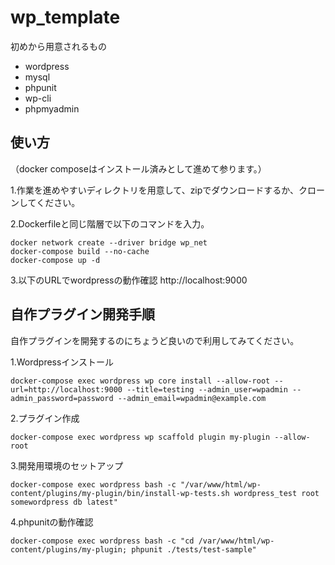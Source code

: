 # wp_template
初めから用意されるもの
- wordpress
- mysql
- phpunit
- wp-cli
- phpmyadmin

## 使い方
（docker composeはインストール済みとして進めて参ります。）

1.作業を進めやすいディレクトリを用意して、zipでダウンロードするか、クローンしてください。

2.Dockerfileと同じ階層で以下のコマンドを入力。
```
docker network create --driver bridge wp_net
docker-compose build --no-cache
docker-compose up -d
```

3.以下のURLでwordpressの動作確認
http://localhost:9000


## 自作プラグイン開発手順
自作プラグインを開発するのにちょうど良いので利用してみてください。

1.Wordpressインストール
```
docker-compose exec wordpress wp core install --allow-root --url=http://localhost:9000 --title=testing --admin_user=wpadmin --admin_password=password --admin_email=wpadmin@example.com
```

2.プラグイン作成
```
docker-compose exec wordpress wp scaffold plugin my-plugin --allow-root
```

3.開発用環境のセットアップ
```
docker-compose exec wordpress bash -c "/var/www/html/wp-content/plugins/my-plugin/bin/install-wp-tests.sh wordpress_test root somewordpress db latest"
```

4.phpunitの動作確認
```
docker-compose exec wordpress bash -c "cd /var/www/html/wp-content/plugins/my-plugin; phpunit ./tests/test-sample"
```
